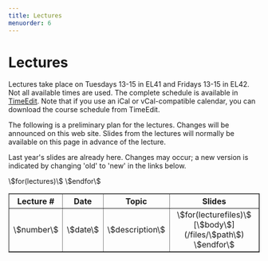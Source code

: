 ```yaml
---
title: Lectures
menuorder: 6
---
```


Lectures
========


Lectures take place on Tuesdays 13-15 in EL41 and Fridays 13-15 in EL42.
Not all available times are used. The complete schedule is available in
[TimeEdit](\$schedule\$). Note that if you use an iCal or vCal-compatible
calendar, you can download the course schedule from TimeEdit.

The following is a preliminary plan for the lectures. Changes will be announced
on this web site. Slides from the lectures will normally be available on this
page in advance of the lecture.

Last year's slides are already here. Changes may occur; a new version is
indicated by changing 'old' to 'new' in the links below.

<table class="lectures" border="1" cellspacing="0" cellpadding="5" valign="top">
<tr>
<th align="center">Lecture #</th>
<th>Date</th>
<th>Topic</th>
<th align="center">Slides</th>
</tr>
\$for(lectures)\$
<tr>
<td align="center">\$number\$</td>
<td>\$date\$</td>
<td align="left">\$description\$</td>
<td align="center">
\$for(lecturefiles)\$
[\$body\$](/files/\$path\$)
\$endfor\$
</td>
</tr>
\$endfor\$
</table>
